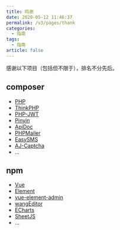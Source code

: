 ```yaml
---
title: 鸣谢
date: 2020-05-12 11:46:37
permalink: /v3/pages/thank
categories: 
  - 指南
tags: 
  - 指南
article: false
---
```


感谢以下项目（包括但不限于），排名不分先后。

## composer
- [PHP](https://github.com/php/php-src)
- [ThinkPHP](https://github.com/top-think/framework)
- [PHP-JWT](https://github.com/firebase/php-jwt)
- [Pinyin](https://github.com/overtrue/pinyin)
- [ApiDoc](https://github.com/HGthecode/apidoc-php)
- [PHPMailer](https://github.com/PHPMailer/PHPMailer)
- [EasySMS](https://github.com/overtrue/easy-sms)
- [AJ-Captcha](https://gitee.com/anji-plus/captcha)
- ...

## npm
- [Vue](https://github.com/vuejs/vue)
- [Element](https://github.com/ElemeFE/element)
- [vue-element-admin](https://github.com/PanJiaChen/vue-element-admin)
- [wangEditor](https://github.com/wangeditor-team/wangEditor)
- [ECharts](https://github.com/apache/echarts)
- [SheetJS](https://github.com/SheetJS/sheetjs)
- ...

